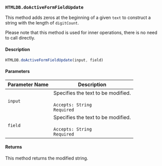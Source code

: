 ### `HTMLDB.doActiveFormFieldUpdate`

This method adds zeros at the beginning of a given `text` to construct a string with the length of `digitCount`.

Please note that this method is used for inner operations, there is no need to call directly.

#### Description

```javascript
HTMLDB.doActiveFormFieldUpdate(input, field)
```

#### Parameters

| Parameter Name             | Description                               |
| -------------------------- | ----------------------------------------- |
| `input` | Specifies the text to be modified.<br><br>`Accepts: String`<br>`Required` |
| `field` | Specifies the text to be modified.<br><br>`Accepts: String`<br>`Required` |

#### Returns

This method returns the modified string.